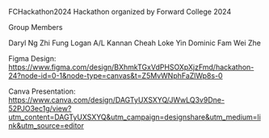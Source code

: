 FCHackathon2024
Hackathon organized by Forward College 2024

Group Members

Daryl Ng Zhi Fung
Logan A/L Kannan
Cheah Loke Yin
Dominic Fam Wei Zhe

Figma Design: https://www.figma.com/design/BXhmkTGxVdPHSOXpXjzFmd/hackathon-24?node-id=0-1&node-type=canvas&t=Z5MvWNphFaZlWp8s-0

Canva Presentation: https://www.canva.com/design/DAGTyUXSXYQ/JWwLQ3v9Dne-52PJO3ec1g/view?utm_content=DAGTyUXSXYQ&utm_campaign=designshare&utm_medium=link&utm_source=editor

